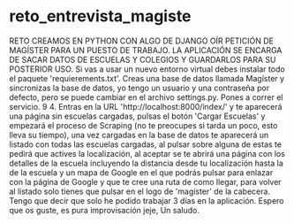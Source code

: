 # reto_entrevista_magiste
 RETO CREAMOS EN PYTHON CON ALGO DE DJANGO OÍR PETICIÓN DE MAGÍSTER PARA UN PUESTO DE TRABAJO.
LA APLICACIÓN SE ENCARGA DE SACAR DATOS DE ESCUELAS Y COLEGIOS Y GUARDARLOS PARA SU POSTERIOR USO.
Si vas a usar un nuevo entorno virtual debes instalar todo el paquete 'requierements.txt'.
Creas una base de datos llamada Magíster y sincronizas la base de datos, yo tengo un usuario y una contraseña por defecto, pero se puede cambiar en el archivo settings.py.
Pones a correr el servicio. 9 4. Entras en la URL 'http://localhost:8000/index/' y te aparecerá una página sin escuelas cargadas, pulsas el botón 'Cargar Escuelas' y empezará el proceso de Scraping (no te preocupes si tarda un poco, esto lleva su tiempo), una vez cargadas en la base de datos te aparecerá un listado con todas las escuelas cargadas, al pulsar sobre alguna de estas te pedirá que actives la localización, al aceptar se te abrirá una página con los detalles de la escuela incluyendo la distancia desde tu localización hasta la de la escuela y un mapa de Google en el que podrás pulsar para enlazar con la página de Google y que te cree una ruta de como llegar, para volver al listado solo tienes que pulsar en el logo de 'magíster' de la cabecera.
Tengo que decir que solo he podido trabajar 3 días en la aplicación.
Espero que os guste, es pura improvisación jeje, Un saludo.
